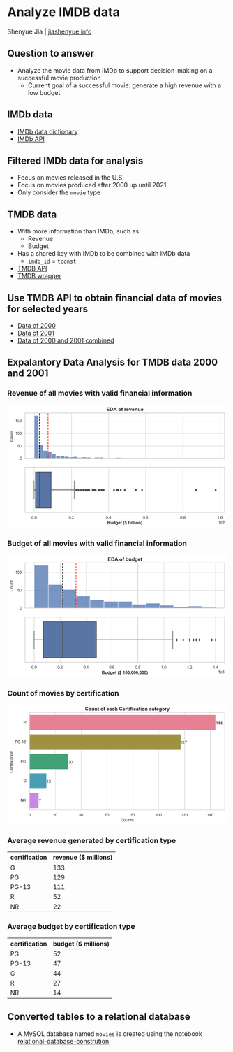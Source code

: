 # Analyze IMDB data

Shenyue Jia | [jiashenyue.info](https://jiashenyue.info)

## Question to answer
- Analyze the movie data from IMDb to support decision-making on a successful movie production
  - Current goal of a successful movie: generate a high revenue with a low budget

## IMDb data
- [IMDb data dictionary](https://www.imdb.com/interfaces/)
- [IMDb API](https://developer.imdb.com/)

## Filtered IMDb data for analysis
- Focus on movies released in the U.S.
- Focus on movies produced after 2000 up until 2021
- Only consider the `movie` type

## TMDB data
- With more information than IMDb, such as
  - Revenue
  - Budget
- Has a shared key with IMDb to be combined with IMDb data
  - `imdb_id` = `tconst`
- [TMDB API](https://developers.themoviedb.org/3/getting-started/introduction)
- [TMDB wrapper](https://github.com/celiao/tmdbsimple)

## Use TMDB API to obtain financial data of movies for selected years
- [Data of 2000](https://github.com/jiashenyue/project3-imdb-data/blob/main/Data/final_tmdb_data_2000.csv.gz)
- [Data of 2001](https://github.com/jiashenyue/project3-imdb-data/blob/main/Data/final_tmdb_data_2001.csv.gz)
- [Data of 2000 and 2001 combined](https://github.com/jiashenyue/project3-imdb-data/blob/main/Data/tmdb_results_combined.csv.gz)

## Expalantory Data Analysis for TMDB data 2000 and 2001
### Revenue of all movies with valid financial information
![png](https://github.com/jiashenyue/project3-imdb-data/blob/main/PNG/revenue_combo_plot.png)
### Budget of all movies with valid financial information
![png](https://github.com/jiashenyue/project3-imdb-data/blob/main/PNG/budget_combo_plot.png)

### Count of movies by certification
![png](https://github.com/jiashenyue/project3-imdb-data/blob/main/PNG/certification_barplot.png)

### Average revenue generated by certification type

**certification** |	**revenue ($ millions)**
------------------|------------------
G	| 133
PG	| 129
PG-13	| 111
R	| 52
NR | 22

### Average budget by certification type

**certification** |	**budget ($ millions)**
------------------|------------------
PG | 52
PG-13	| 47
G |	44
R |	27
NR| 14

## Converted tables to a relational database
- A MySQL database named `movies` is created using the notebook [relational-database-constrution](https://github.com/jiashenyue/project3-imdb-data/blob/main/relational-database-construction.ipynb)
